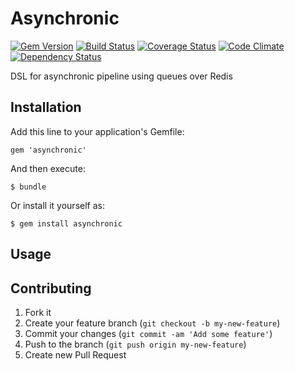 # Asynchronic

[![Gem Version](https://badge.fury.io/rb/asynchronic.svg)](https://rubygems.org/gems/asynchronic)
[![Build Status](https://travis-ci.org/gabynaiman/asynchronic.svg?branch=master)](https://travis-ci.org/gabynaiman/asynchronic)
[![Coverage Status](https://coveralls.io/repos/gabynaiman/asynchronic/badge.svg?branch=master)](https://coveralls.io/r/gabynaiman/asynchronic?branch=master)
[![Code Climate](https://codeclimate.com/github/gabynaiman/asynchronic.svg)](https://codeclimate.com/github/gabynaiman/asynchronic)
[![Dependency Status](https://gemnasium.com/gabynaiman/asynchronic.svg)](https://gemnasium.com/gabynaiman/asynchronic)

DSL for asynchronic pipeline using queues over Redis

## Installation

Add this line to your application's Gemfile:

    gem 'asynchronic'

And then execute:

    $ bundle

Or install it yourself as:

    $ gem install asynchronic

## Usage


## Contributing

1. Fork it
2. Create your feature branch (`git checkout -b my-new-feature`)
3. Commit your changes (`git commit -am 'Add some feature'`)
4. Push to the branch (`git push origin my-new-feature`)
5. Create new Pull Request
